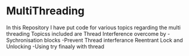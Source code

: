 # MultiThreading
In this Repository I have put code for various topics regarding the multi threading 
Topicss included are Thread Interference overcome by 
  -Sychronisation blocks
  -Prevent Thread interferance Reentrant Lock and Unlocking
  -Using try finaaly with thread
 
